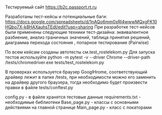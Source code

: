 Тестируемый сайт https://b2c.passport.rt.ru 

 Разработаны тест-кейсы и потенциальные баги: https://docs.google.com/spreadsheets/d/1nAQo6mm0xRI4wwwMQxgFK10HQbo7X-k8HAXauhsTEdI/edit?usp=sharing
 При разработке тест-кейсов были применены следующие техники тест-дизайна: эквивалентное разбиение, анализ граничных значений, таблица принятия решений, диаграмма перехода состояния , попарное тестирование (Pairwise)

По всем кейсам созданы автотесты см.test_rostelekom.py
Для запуска тестов используйте python -m pytest -v --driver Chrome --driver-path /tests/chromedriver.exe tests/test_rostelekom.py

В проверках используется браузер GooglHrome, соответствующий драйвер лежит в папке /tests, при необходимости можно его заменить на драйвер другого браузера, тогда необходимо будет произвести правки в файле tests/conftest.py 

config.py - в файле хранятся тестовые данные
requirements.txt - необходимые библиотеки
Base_page.py - классы с основными действиями на главной странице 
Main_page.py - класс с локаторами
